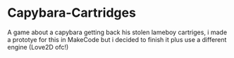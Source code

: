 # Capybara-Cartridges
A game about a capybara getting back his stolen lameboy cartriges, i made a prototye for this in MakeCode but i decided to finish it plus use a different engine (Love2D ofc!)

